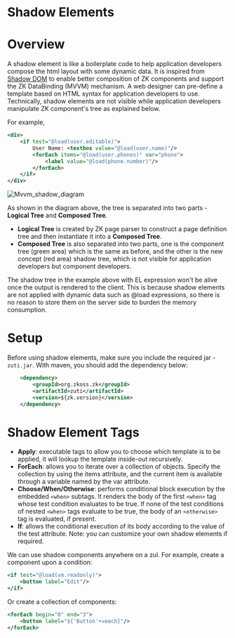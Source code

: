 ﻿# Shadow Elements

# Overview
A shadow element is like a boilerplate code to help application developers compose the html layout with some dynamic data. It is inspired from [Shadow DOM](http://w3c.github.io/webcomponents/spec/shadow/) to enable better composition of ZK components and support the ZK DataBinding (MVVM) mechanism. A web designer can pre-define a template based on HTML syntax for application developers to use. Technically, shadow elements are not visible while application developers manipulate ZK component's tree as explained below.

For example,

```xml
<div>
    <if test="@load(user.editable)">
        User Name: <textbox value="@load(user.name)"/>
        <forEach items="@load(user.phones)" var="phone">
            <label value="@load(phone.number)"/>
        </forEach>
    </if>
</div>
```
![Mvvm_shadow_diagram]({{site.baseurl}}/zk_mvvm_ref/images/mvvm-shadow-diagram.png)

As shown in the diagram above, the tree is separated into two parts - **Logical Tree** and **Composed Tree**.
- **Logical Tree** is created by ZK page parser to construct a page definition tree and then instantiate it into a **Composed Tree**.
- **Composed Tree** is also separated into two parts, one is the component tree (green area) which is the same as before, and the other is the new concept (red area) shadow tree, which is not visible for application developers but component developers.

The shadow tree in the example above with EL expression won't be alive once the output is rendered to the client. This is because shadow elements are not applied with dynamic data such as @load expressions, so there is no reason to store them on the server side to burden the memory consumption.

# Setup
Before using shadow elements, make sure you include the required jar - `zuti.jar`. With maven, you should add the dependency below:
```xml
    <dependency>
        <groupId>org.zkoss.zk</groupId>
        <artifactId>zuti</artifactId>
        <version>${zk.version}</version>
    </dependency>
 ```
 
# Shadow Element Tags

- **Apply**: executable tags to allow you to choose which template is to be applied, it will lookup the template inside-out recursively.
- **ForEach**: allows you to iterate over a collection of objects. Specify the collection by using the items attribute, and the current item is available through a variable named by the var attribute.
- **Choose/When/Otherwise**: performs conditional block execution by the embedded `<when>` subtags. It renders the body of the first `<when>` tag whose test condition evaluates to be true. If none of the test conditions of nested `<when>` tags evaluate to be true, the body of an `<otherwise>` tag is evaluated, if present.
- **If**: allows the conditional execution of its body according to the value of the test attribute.
Note: you can customize your own shadow elements if required.

We can use shadow components anywhere on a zul. For example, create a component upon a condition:

```xml
<if test="@load(vm.readonly)">
    <button label="Edit"/>
</if>
```
Or create a collection of components:

```xml
<forEach begin="0" end="3">
    <button label="${'Button'+=each}"/>
</forEach>
```
